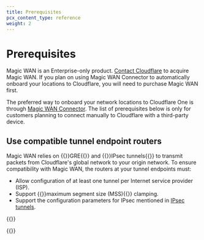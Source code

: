 ```yaml
---
title: Prerequisites
pcx_content_type: reference
weight: 2
---
```


# Prerequisites

Magic WAN is an Enterprise-only product. [Contact Cloudflare](https://www.cloudflare.com/magic-wan/) to acquire Magic WAN. If you plan on using Magic WAN Connector to automatically onboard your locations to Cloudflare, you will need to purchase Magic WAN first.

The preferred way to onboard your network locations to Cloudflare One is through [Magic WAN Connector](/magic-wan/configuration/connector/). The list of prerequisites below is only for customers planning to connect manually to Cloudflare with a third-party device.

## Use compatible tunnel endpoint routers

Magic WAN relies on {{<glossary-tooltip term_id="GRE tunnel" link="/magic-wan/reference/tunnels/">}}GRE{{</glossary-tooltip>}} and {{<glossary-tooltip term_id="IPsec tunnel" link="/magic-wan/reference/tunnels/#ipsec-tunnels">}}IPsec tunnels{{</glossary-tooltip>}} to transmit packets from Cloudflare's global network to your origin network. To ensure compatibility with Magic WAN, the routers at your tunnel endpoints must:

- Allow configuration of at least one tunnel per Internet service provider (ISP).
- Support {{<glossary-tooltip term_id="maximum segment size (MSS)">}}maximum segment size (MSS){{</glossary-tooltip>}} clamping.
- Support the configuration parameters for IPsec mentioned in [IPsec tunnels](/magic-wan/reference/tunnels/#supported-configuration-parameters).

{{<render file="prerequisites/_maximum-segment-size.md" productFolder="magic-transit" withParameters="Magic WAN;;To accommodate the additional header data, **you must set the MSS value to 1436 bytes at your tunnel interfaces** (not the physical interfaces).">}}

{{<render file="prerequisites/_router-vendor-guidelines-mss-settings-origin.md" productFolder="magic-transit">}}
